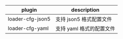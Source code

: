 plugin                  | description
------------------------|-------------
loader-cfg-json5        | 支持 json5 格式配置文件
loader-cfg-yaml         | 支持 yaml 格式的配置文件
